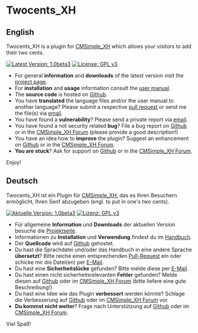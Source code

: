 Twocents_XH
===========

English
-------

Twocents_XH is a plugin for [CMSimple_XH](http://www.cmsimple-xh.org/) which allows your visitors to add their two cents.

[![Latest Version: 1.0beta3](https://img.shields.io/badge/Latest%20Version-1.0beta3-red.svg)](https://github.com/cmb69/twocents_xh/releases/tag/1.0beta3)
[![License: GPL v3](https://img.shields.io/badge/License-GPL%20v3-blue.svg)](http://www.gnu.org/licenses/gpl-3.0)

* For general **information** and **downloads** of the latest version visit the [project page](http://3-magi.net/?CMSimple_XH/Twocents_XH).
* For **installation** and **usage** information consult the [user manual](https://htmlpreview.github.io/?https://github.com/cmb69/twocents_xh/blob/master/help/help.htm).
* The **source code** is hosted on [Github](https://github.com/cmb69/twocents_xh).
* You have **translated** the language files and/or the user manual to another language?  Please submit a respective [pull request](https://github.com/cmb69/twocents_xh/compare) or send me the file(s) via [email](mailto:cmbecker69@gmx.de).
* You have found a **vulnerability**?  Please send a private report via [email](mailto:cmbecker69@gmx.de).
* You have found a not security related **bug**?  File a bug report on [Github](https://github.com/cmb69/twocents_xh/issues/new?labels=bug) or in the [CMSimple_XH Forum](https://cmsimpleforum.com/) (please provide a good description!)
* You have an idea how to **improve** the plugin?  Suggest an enhancement on [Github](https://github.com/cmb69/twocents_xh/issues/new?labels=enhancement) or in the [CMSimple_XH Forum](https://cmsimpleforum.com/).
* **You are stuck**?  Ask for support on [Github](https://github.com/cmb69/twocents_xh/issues/new?labels=question) or in the [CMSimple_XH Forum](https://cmsimpleforum.com/).

Enjoy!

Deutsch
-------

Twocents_XH ist ein Plugin für [CMSimple_XH](http://www.cmsimple-xh.org/de/), das es Ihren Besuchern ermöglicht, Ihren Senf abzugeben (engl. to put in one's two cents). 

[![Aktuelle Version: 1.0beta3](https://img.shields.io/badge/Aktuelle%20Version-1.0beta3-red.svg)](https://github.com/cmb69/twocents_xh/releases/tag/1.0beta3)
[![Lizenz: GPL v3](https://img.shields.io/badge/Lizenz-GPL%20v3-blue.svg)](http://www.gnu.org/licenses/gpl-3.0)

* Für allgemeine **Information** und **Downloads** der aktuellen Version besuche die [Projektseite](http://3-magi.net/de/?CMSimple_XH/Twocents_XH).
* Informationen zu **Installation** und **Verwendung** findest du im [Handbuch](https://htmlpreview.github.io/?https://github.com/cmb69/twocents_xh/blob/master/help/help_de.htm).
* Der **Quellcode** wird auf [Github](https://github.com/cmb69/twocents_xh) gehostet.
* Du hast die Sprachdatei und/oder das Handbuch in eine andere Sprache **übersetzt**? Bitte reiche einen entsprechenden [Pull-Request](https://github.com/cmb69/twocents_xh/compare) ein oder schicke mir die Datei(en) per [E-Mail](mailto:cmbecker69@gmx.de).
* Du hast eine **Sicherheitslücke** gefunden? Bitte melde diese per [E-Mail](mailto:cmbecker69@gmx.de).
* Du hast einen nicht sicherheitsrelevanten **Fehler** gefunden? Melde diesen auf [Github](https://github.com/cmb69/twocents_xh/issues/new?labels=bug) oder im [CMSimple_XH Forum](https://cmsimpleforum.com/) (bitte liefere eine gute Beschreibung!)
* Du hast eine Idee wie das Plugin **verbessert** werden könnte? Schlage die Verbesserung auf [Github](https://github.com/cmb69/twocents_xh/issues/new?labels=enhancement) oder im [CMSimple_XH Forum](https://cmsimpleforum.com/) vor.
* **Du kommst nicht weiter**?  Frage nach Unterstützung auf [Github](https://github.com/cmb69/twocents_xh/issues/new?labels=question) oder im [CMSimple_XH Forum](https://cmsimpleforum.com/).

Viel Spaß!
